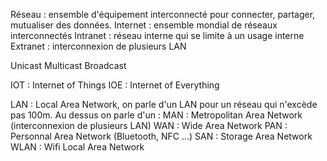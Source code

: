 Réseau : ensemble d'équipement interconnecté pour connecter, partager, mutualiser des données. 
Internet : ensemble mondial de réseaux interconnectés
Intranet : réseau interne qui se limite à un usage interne
Extranet : interconnexion de plusieurs LAN

Unicast
Multicast
Broadcast

IOT : Internet of Things
IOE : Internet of Everything

LAN : Local Area Network, on parle d'un LAN pour un réseau qui n'excède pas 100m. Au dessus on parle d'un : 
MAN : Metropolitan Area Network (interconnexion de plusieurs LAN)
WAN : Wide Area Network
PAN : Personnal Area Network (Bluetooth, NFC ...)
SAN : Storage Area Network
WLAN : Wifi Local Area Network